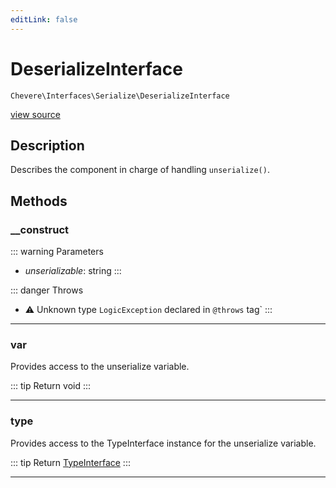 ```yaml
---
editLink: false
---
```


# DeserializeInterface

`Chevere\Interfaces\Serialize\DeserializeInterface`

[view source](https://github.com/chevere/chevere/blob/master/src/Chevere/Interfaces/Serialize/DeserializeInterface.php)

## Description

Describes the component in charge of handling `unserialize()`.

## Methods

### __construct

::: warning Parameters
- *unserializable*: string
:::

::: danger Throws
- ⚠ Unknown type `LogicException` declared in `@throws` tag`
:::

---

### var

Provides access to the unserialize variable.

::: tip Return
void
:::

---

### type

Provides access to the TypeInterface instance for the unserialize variable.

::: tip Return
[TypeInterface](../Type/TypeInterface.md)
:::

---
